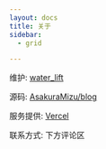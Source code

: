 ```yaml
---
layout: docs
title: 关于
sidebar:
  - grid

---
```


维护: [water\_lift](https://github.com/AsakuraMizu/)

源码: [AsakuraMizu/blog](https://github.com/AsakuraMizu/blog/)

服务提供: [Vercel](https://vercel.app/)

联系方式: 下方评论区
